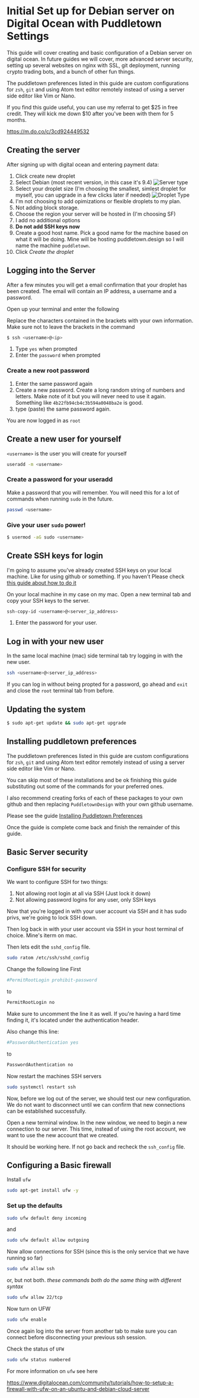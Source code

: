 # Initial Set up for Debian server on Digital Ocean with Puddletown Settings

This guide will cover creating and basic configuration of a Debian server on digital ocean. In future guides we will cover, more advanced server security, setting up several websites on nginx with SSL, git deployment, running crypto trading bots, and a bunch of other fun things.

The puddletown preferences listed in this guide are custom configurations for `zsh`, `git` and using Atom text editor remotely instead of using a server side editor like Vim or Nano. 

If you find this guide useful, you can use my referral to get $25 in free credit. They will kick me down $10 after you've been with them for 5 months.

<https://m.do.co/c/3cd924449532>

## Creating the server

After signing up with digital ocean and entering payment data:

1.  Click create new droplet
2.  Select Debian (most recent version, in this case it's 9.4) ![Server type](http://tinyimg.io/i/twr4eXW.png)
3.  Select your droplet size (I'm choosing the smallest, simlest droplet for myself, you can upgrade in a few clicks later if needed) ![Droplet Type](http://tinyimg.io/i/1fCFduC.png)
4.  I'm not choosing to add opimizations or flexible droplets to my plan.
5.  Not adding block storage.
6.  Choose the region your server will be hosted in (I'm choosing SF)
7.  I add no additional options
8.  **Do not add SSH keys now**
9.  Create a good host name. Pick a good name for the machine based on what it will be doing. Mine will be hosting puddletown.design so I will name the machine `puddletown`.
10. Click _Create the droplet_

## Logging into the Server

After a few minutes you will get a email confirmation that your droplet has been created. The email will contain an IP address, a username and a password.

Open up your terminal and enter the following 

Replace the characters contained in the brackets with your own information. Make sure not to leave the brackets in the command

```bash
$ ssh <username>@<ip>
```

1.  Type `yes` when prompted
2.  Enter the `password` when prompted

### Create a new root password

1.  Enter the same password again
2.  Create a new password. Create a long random string of numbers and letters. Make note of it but you will never need to use it again. Something like `4b22fb94cb4c3b594a0048ba2e` is good. 
3.  type (paste) the same password again.

You are now logged in as `root`

## Create a new user for yourself

`<username>` is the user you will create for yourself

```bash
useradd -m <username>
```

### Create a password for your useradd

Make a password that you will remember. You will need this for a lot of commands when running `sudo` in the future.

```bash
passwd <username>
```

### Give your user `sudo` power!

```bash
$ usermod -aG sudo <username>
```

## Create SSH keys for login

I'm going to assume you've already created SSH keys on your local machine. Like for using github or something. If you haven't Please check [this guide about how to do it](erver-setup-with-ubuntu-16-04#step-four-—-add-public-key-authentication-(recommended))

On your local machine in my case on my mac. Open a new terminal tab and copy your SSH keys to the server.

```bash
ssh-copy-id <username>@<server_ip_address> 
```

1.  Enter the password for your user.

## Log in with your new user

In the same local machine (mac) side terminal tab try logging in with the new user.

```bash
ssh <username>@<server_ip_address> 
```

If you can log in without being propted for a password, go ahead and `exit` and close the `root` terminal tab from before. 

## Updating the system

```bash
$ sudo apt-get update && sudo apt-get upgrade
```

## Installing puddletown preferences

The puddletown preferences listed in this guide are custom configurations for `zsh`, `git` and using Atom text editor remotely instead of using a server side editor like Vim or Nano. 

You can skip most of these installations and be ok finishing this guide substituting out some of the commands for your preferred ones. 

I also recommend creating forks of each of these packages to your own github and then replacing `PuddletownDesign` with your own github username.

Please see the guide [Installing Puddletown Preferences](https://github.com/PuddletownDesign/Debian-Server-Setup/blob/master/installing-puddletown-zsh-git-configs.md)

Once the guide is complete come back and finish the remainder of this guide.

## Basic Server security

### Configure SSH for security

We want to configure SSH for two things:

1.  Not allowing root login at all via SSH (Just lock it down)
2.  Not allowing password logins for any user, only SSH keys

Now that you're logged in with your user account via SSH and it has sudo privs, we're going to lock SSH down.

Then log back in with your user account via SSH in your host terminal of choice. Mine's iterm on mac.

Then lets edit the `sshd_config` file.

```bash
sudo ratom /etc/ssh/sshd_config
```

Change the following line First

```bash
#PermitRootLogin prohibit-password
```

to 

```bash
PermitRootLogin no
```

Make sure to uncomment the line it as well. If you're having a hard time finding it, it's located under the authentication header. 

Also change this line:

```bash
#PasswordAuthentication yes
```

to 

```bash
PasswordAuthentication no
```

Now restart the machines SSH servers

```bash
sudo systemctl restart ssh
```

Now, before we log out of the server, we should test our new configuration. We do not want to disconnect until we can confirm that new connections can be established successfully.

Open a new terminal window. In the new window, we need to begin a new connection to our server. This time, instead of using the root account, we want to use the new account that we created.

It should be working here. If not go back and recheck the `ssh_config` file.

## Configuring a Basic firewall

Install `ufw`

```bash
sudo apt-get install ufw -y
```

### Set up the defaults

```bash
sudo ufw default deny incoming
```

and

```bash
sudo ufw default allow outgoing
```

Now allow connections for SSH (since this is the only service that we have running so far)

```bash
sudo ufw allow ssh
```

or, but not both. _these commands both do the same thing with different syntax_

```bash
sudo ufw allow 22/tcp
```

Now turn on UFW

```bash
sudo ufw enable
```

Once again log into the server from another tab to make sure you can connect before disconnecting your previous ssh session.

Check the status of `UFW`

```bash
sudo ufw status numbered
```

For more information on `ufw` see here

<https://www.digitalocean.com/community/tutorials/how-to-setup-a-firewall-with-ufw-on-an-ubuntu-and-debian-cloud-server>
